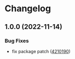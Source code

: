 # Changelog

## 1.0.0 (2022-11-14)


### Bug Fixes

* fix package patch ([4210190](https://github.com/dariusbakunas/eve-esi-client/commit/4210190d2b02385201e7a88f3cbaa27ec3430045))
